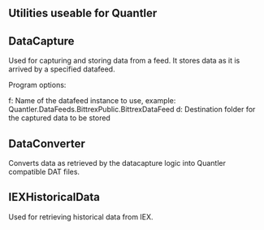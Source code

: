 ﻿**Utilities useable for Quantler**
------------------------------

DataCapture
------------------------------
Used for capturing and storing data from a feed. It stores data as it is arrived by a specified datafeed.

Program options:

f: Name of the datafeed instance to use, example: Quantler.DataFeeds.BittrexPublic.BittrexDataFeed
d: Destination folder for the captured data to be stored

DataConverter
------------------------------
Converts data as retrieved by the datacapture logic into Quantler compatible DAT files.


IEXHistoricalData
------------------------------
Used for retrieving historical data from IEX.
